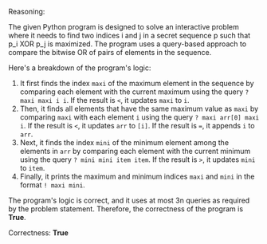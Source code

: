 Reasoning:

The given Python program is designed to solve an interactive problem where it needs to find two indices i and j in a secret sequence p such that p_i XOR p_j is maximized. The program uses a query-based approach to compare the bitwise OR of pairs of elements in the sequence.

Here's a breakdown of the program's logic:

1.  It first finds the index `maxi` of the maximum element in the sequence by comparing each element with the current maximum using the query `? maxi maxi i i`. If the result is `<`, it updates `maxi` to `i`.
2.  Then, it finds all elements that have the same maximum value as `maxi` by comparing `maxi` with each element `i` using the query `? maxi arr[0] maxi i`. If the result is `<`, it updates `arr` to `[i]`. If the result is `=`, it appends `i` to `arr`.
3.  Next, it finds the index `mini` of the minimum element among the elements in `arr` by comparing each element with the current minimum using the query `? mini mini item item`. If the result is `>`, it updates `mini` to `item`.
4.  Finally, it prints the maximum and minimum indices `maxi` and `mini` in the format `! maxi mini`.

The program's logic is correct, and it uses at most 3n queries as required by the problem statement. Therefore, the correctness of the program is **True**.

Correctness: **True**